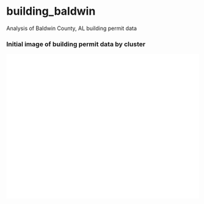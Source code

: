 # building_baldwin
Analysis of Baldwin County, AL building permit data

### Initial image of building permit data by cluster
![](3d_cluster.jpg)
